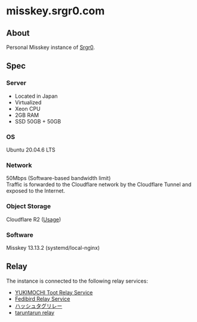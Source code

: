 # misskey.srgr0.com
## About
Personal Misskey instance of [Srgr0](https://github.com/srgr0).

## Spec
### Server
- Located in Japan
- Virtualized
- Xeon CPU
- 2GB RAM
- SSD 50GB + 50GB

### OS
Ubuntu 20.04.6 LTS

### Network
50Mbps (Software-based bandwidth limit)  
Traffic is forwarded to the Cloudflare network by the Cloudflare Tunnel and exposed to the Internet.

### Object Storage
Cloudflare R2 ([Usage](https://github.com/Srgr0/misskey_cloudflare-r2-usage/blob/main/output.csv))

### Software
Misskey 13.13.2 (systemd/local-nginx)

## Relay
The instance is connected to the following relay services:
- [YUKIMOCHI Toot Relay Service](https://relay.toot.yukimochi.jp/)
- [Fedibird Relay Service](https://relay.fedibird.com/)
- [ハッシュタグリレー](https://hashtag-relay.dtp-mstdn.jp/)
- [taruntarun relay](https://relay.taruntarun.net/)


